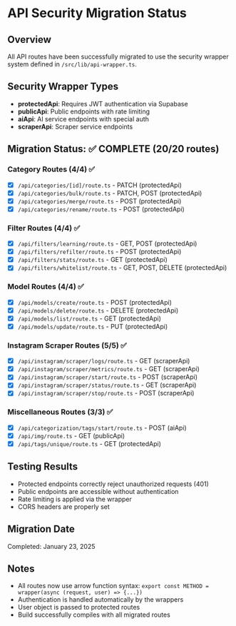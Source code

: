 # API Security Migration Status

## Overview
All API routes have been successfully migrated to use the security wrapper system defined in `/src/lib/api-wrapper.ts`.

## Security Wrapper Types
- **protectedApi**: Requires JWT authentication via Supabase
- **publicApi**: Public endpoints with rate limiting
- **aiApi**: AI service endpoints with special auth
- **scraperApi**: Scraper service endpoints

## Migration Status: ✅ COMPLETE (20/20 routes)

### Category Routes (4/4) ✅
- [x] `/api/categories/[id]/route.ts` - PATCH (protectedApi)
- [x] `/api/categories/bulk/route.ts` - PATCH, POST (protectedApi)
- [x] `/api/categories/merge/route.ts` - POST (protectedApi)
- [x] `/api/categories/rename/route.ts` - POST (protectedApi)

### Filter Routes (4/4) ✅
- [x] `/api/filters/learning/route.ts` - GET, POST (protectedApi)
- [x] `/api/filters/refilter/route.ts` - POST (protectedApi)
- [x] `/api/filters/stats/route.ts` - GET (protectedApi)
- [x] `/api/filters/whitelist/route.ts` - GET, POST, DELETE (protectedApi)

### Model Routes (4/4) ✅
- [x] `/api/models/create/route.ts` - POST (protectedApi)
- [x] `/api/models/delete/route.ts` - DELETE (protectedApi)
- [x] `/api/models/list/route.ts` - GET (protectedApi)
- [x] `/api/models/update/route.ts` - PUT (protectedApi)

### Instagram Scraper Routes (5/5) ✅
- [x] `/api/instagram/scraper/logs/route.ts` - GET (scraperApi)
- [x] `/api/instagram/scraper/metrics/route.ts` - GET (scraperApi)
- [x] `/api/instagram/scraper/start/route.ts` - POST (scraperApi)
- [x] `/api/instagram/scraper/status/route.ts` - GET (scraperApi)
- [x] `/api/instagram/scraper/stop/route.ts` - POST (scraperApi)

### Miscellaneous Routes (3/3) ✅
- [x] `/api/categorization/tags/start/route.ts` - POST (aiApi)
- [x] `/api/img/route.ts` - GET (publicApi)
- [x] `/api/tags/unique/route.ts` - GET (protectedApi)

## Testing Results
- Protected endpoints correctly reject unauthorized requests (401)
- Public endpoints are accessible without authentication
- Rate limiting is applied via the wrapper
- CORS headers are properly set

## Migration Date
Completed: January 23, 2025

## Notes
- All routes now use arrow function syntax: `export const METHOD = wrapper(async (request, user) => {...})`
- Authentication is handled automatically by the wrappers
- User object is passed to protected routes
- Build successfully compiles with all migrated routes